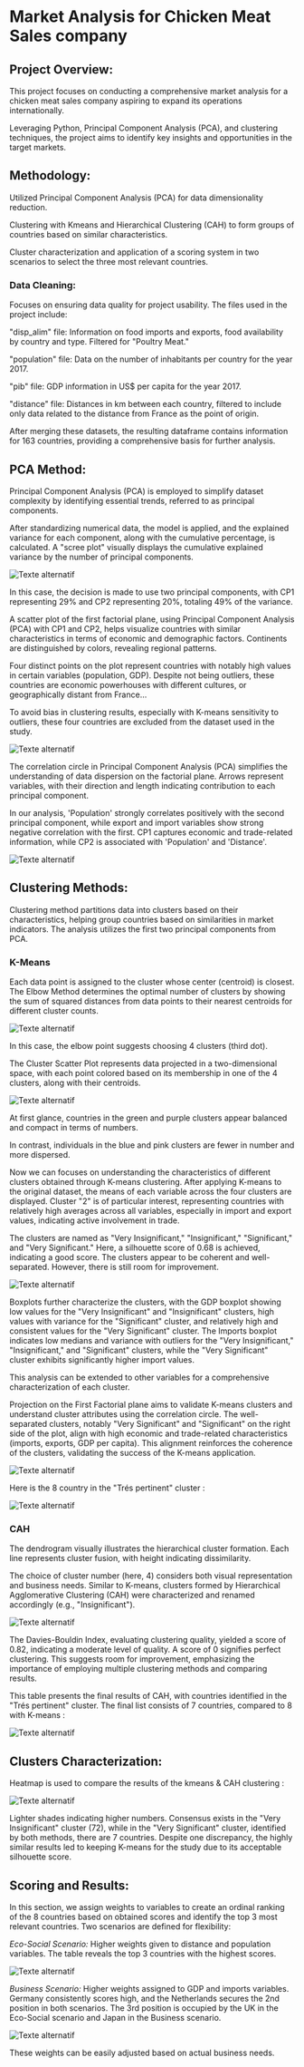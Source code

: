 # Market Analysis for Chicken Meat Sales company

## Project Overview:
This project focuses on conducting a comprehensive market analysis for a chicken meat sales company aspiring to expand its operations internationally. 

Leveraging Python, Principal Component Analysis (PCA), and clustering techniques, the project aims to identify key insights and opportunities in the target markets.

## Methodology:
Utilized Principal Component Analysis (PCA) for data dimensionality reduction.

Clustering with Kmeans and Hierarchical Clustering (CAH) to form groups of countries based on similar characteristics.

Cluster characterization and application of a scoring system in two scenarios to select the three most relevant countries.

### Data Cleaning:
Focuses on ensuring data quality for project usability. The files used in the project include:

"disp_alim" file: Information on food imports and exports, food availability by country and type. Filtered for "Poultry Meat."

"population" file: Data on the number of inhabitants per country for the year 2017.

"pib" file: GDP information in US$ per capita for the year 2017.

"distance" file: Distances in km between each country, filtered to include only data related to the distance from France as the point of origin.

After merging these datasets, the resulting dataframe contains information for 163 countries, providing a comprehensive basis for further analysis.

## PCA Method:
Principal Component Analysis (PCA) is employed to simplify dataset complexity by identifying essential trends, referred to as principal components.

After standardizing numerical data, the model is applied, and the explained variance for each component, along with the cumulative percentage, is calculated. A "scree plot" visually displays the cumulative explained variance by the number of principal components.

![Texte alternatif](https://github.com/MelvinDerouck/Market-survey-for-a-food-processing-company/blob/main/Viz/éboulis%20des%20valeurs%20propres.png)

In this case, the decision is made to use two principal components, with CP1 representing 29% and CP2 representing 20%, totaling 49% of the variance.

A scatter plot of the first factorial plane, using Principal Component Analysis (PCA) with CP1 and CP2, helps visualize countries with similar characteristics in terms of economic and demographic factors. Continents are distinguished by colors, revealing regional patterns.

Four distinct points on the plot represent countries with notably high values in certain variables (population, GDP). Despite not being outliers, these countries are economic powerhouses with different cultures, or geographically distant from France...

To avoid bias in clustering results, especially with K-means sensitivity to outliers, these four countries are excluded from the dataset used in the study.

![Texte alternatif](https://github.com/MelvinDerouck/Market-survey-for-a-food-processing-company/blob/main/Viz/premier%20plan%20factoriel%20avec%20continents.png)

The correlation circle in Principal Component Analysis (PCA) simplifies the understanding of data dispersion on the factorial plane. Arrows represent variables, with their direction and length indicating contribution to each principal component. 

In our analysis, 'Population' strongly correlates positively with the second principal component, while export and import variables show strong negative correlation with the first. CP1 captures economic and trade-related information, while CP2 is associated with 'Population' and 'Distance'.

![Texte alternatif](https://github.com/MelvinDerouck/Market-survey-for-a-food-processing-company/blob/main/Viz/cercle%20corr.png)

## Clustering Methods:
Clustering method partitions data into clusters based on their characteristics, helping group countries based on similarities in market indicators. The analysis utilizes the first two principal components from PCA.

### K-Means

Each data point is assigned to the cluster whose center (centroid) is closest. The Elbow Method determines the optimal number of clusters by showing the sum of squared distances from data points to their nearest centroids for different cluster counts. 

![Texte alternatif](https://github.com/MelvinDerouck/Market-survey-for-a-food-processing-company/blob/main/Viz/coude.png)

In this case, the elbow point suggests choosing 4 clusters (third dot).

The Cluster Scatter Plot represents data projected in a two-dimensional space, with each point colored based on its membership in one of the 4 clusters, along with their centroids.

![Texte alternatif](https://github.com/MelvinDerouck/Market-survey-for-a-food-processing-company/blob/main/Viz/clusters_kmeans.png)

At first glance, countries in the green and purple clusters appear balanced and compact in terms of numbers. 

In contrast, individuals in the blue and pink clusters are fewer in number and more dispersed.

Now we can focuses on understanding the characteristics of different clusters obtained through K-means clustering. After applying K-means to the original dataset, the means of each variable across the four clusters are displayed. Cluster "2" is of particular interest, representing countries with relatively high averages across all variables, especially in import and export values, indicating active involvement in trade.

The clusters are named as "Very Insignificant," "Insignificant," "Significant," and "Very Significant." 
Here, a silhouette score of 0.68 is achieved, indicating a good score. The clusters appear to be coherent and well-separated. However, there is still room for improvement.

![Texte alternatif](https://github.com/MelvinDerouck/Market-survey-for-a-food-processing-company/blob/main/Viz/boxplot%20PIB$%20k-means.png)

Boxplots further characterize the clusters, with the GDP boxplot showing low values for the "Very Insignificant" and "Insignificant" clusters, high values with variance for the "Significant" cluster, and relatively high and consistent values for the "Very Significant" cluster. The Imports boxplot indicates low medians and variance with outliers for the "Very Insignificant," "Insignificant," and "Significant" clusters, while the "Very Significant" cluster exhibits significantly higher import values.

This analysis can be extended to other variables for a comprehensive characterization of each cluster.

Projection on the First Factorial plane aims to validate K-means clusters and understand cluster attributes using the correlation circle. The well-separated clusters, notably "Very Significant" and "Significant" on the right side of the plot, align with high economic and trade-related characteristics (imports, exports, GDP per capita). This alignment reinforces the coherence of the clusters, validating the success of the K-means application.

![Texte alternatif](https://github.com/MelvinDerouck/Market-survey-for-a-food-processing-company/blob/main/Viz/Projection%20premier%20plan.png)

Here is the 8 country in the "Trés pertinent" cluster : 

![Texte alternatif](https://github.com/MelvinDerouck/Market-survey-for-a-food-processing-company/blob/main/Viz/Clusters%20kmeans.png)

### CAH
The dendrogram visually illustrates the hierarchical cluster formation. Each line represents cluster fusion, with height indicating dissimilarity. 

The choice of cluster number (here, 4) considers both visual representation and business needs. Similar to K-means, clusters formed by Hierarchical Agglomerative Clustering (CAH) were characterized and renamed accordingly (e.g., "Insignificant").

![Texte alternatif](https://github.com/MelvinDerouck/Market-survey-for-a-food-processing-company/blob/main/Viz/dendrogram.png)

The Davies-Bouldin Index, evaluating clustering quality, yielded a score of 0.82, indicating a moderate level of quality. A score of 0 signifies perfect clustering. This suggests room for improvement, emphasizing the importance of employing multiple clustering methods and comparing results.

This table presents the final results of CAH, with countries identified in the "Trés pertinent" cluster. The final list consists of 7 countries, compared to 8 with K-means :

![Texte alternatif](https://github.com/MelvinDerouck/Market-survey-for-a-food-processing-company/blob/main/Viz/Clustering%20CAH.png)

## Clusters Characterization:
Heatmap is used to compare the results of the kmeans & CAH clustering :

![Texte alternatif](https://github.com/MelvinDerouck/Market-survey-for-a-food-processing-company/blob/main/Viz/heatmap%20clusters.png)

Lighter shades indicating higher numbers. Consensus exists in the "Very Insignificant" cluster (72), while in the "Very Significant" cluster, identified by both methods, there are 7 countries. Despite one discrepancy, the highly similar results led to keeping K-means for the study due to its acceptable silhouette score.

## Scoring and Results:
In this section, we assign weights to variables to create an ordinal ranking of the 8 countries based on obtained scores and identify the top 3 most relevant countries. Two scenarios are defined for flexibility:

*Eco-Social Scenario:* Higher weights given to distance and population variables. The table reveals the top 3 countries with the highest scores.

![Texte alternatif](https://github.com/MelvinDerouck/Market-survey-for-a-food-processing-company/blob/main/Viz/score%20écolo.png)

*Business Scenario:* Higher weights assigned to GDP and imports variables. Germany consistently scores high, and the Netherlands secures the 2nd position in both scenarios. The 3rd position is occupied by the UK in the Eco-Social scenario and Japan in the Business scenario.

![Texte alternatif](https://github.com/MelvinDerouck/Market-survey-for-a-food-processing-company/blob/main/Viz/score%20business.png)

These weights can be easily adjusted based on actual business needs.

